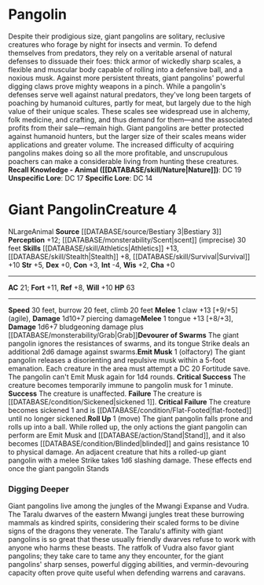 ﻿---
ac: '21'
alignment: N
burrow_speed: '20'
charisma: '+0'
climb_speed: '20'
constitution: '+3'
creature_ability:
- Devourer of Swarms
- Emit Musk
- Roll Up
dexterity: '+0'
fortitude: '+11'
hp: '63'
id: '1260'
intelligence: '-4'
land_speed: '30'
level: '4'
max_speed: '30'
name: Giant Pangolin
perception: '+12'
rarity: Common
reflex: '+8'
sense:
- '[[DATABASE/monsterability/Scent|scent]] (imprecise) 30 feet'
size: Large
skill:
- '[[DATABASE/skill/Athletics|Athletics]] +13'
- '[[DATABASE/skill/Stealth|Stealth]] +8'
- '[[DATABASE/skill/Survival|Survival]] +10'
source: '[[DATABASE/source/Bestiary 3|Bestiary 3]]'
speed:
- 30 feet
- burrow 20 feet
- climb 20 feet
strength: '+5'
strength_req: '5'
strongest_save:
- Fortitude
trait:
- '[[DATABASE/trait/Animal|Animal]]'
type: Creature
weakest_save:
- Reflex
will: '+10'
wisdom: '+2'

---
# Pangolin

Despite their prodigious size, giant pangolins are solitary, reclusive creatures who forage by night for insects and vermin. To defend themselves from predators, they rely on a veritable arsenal of natural defenses to dissuade their foes: thick armor of wickedly sharp scales, a flexible and muscular body capable of rolling into a defensive ball, and a noxious musk. Against more persistent threats, giant pangolins' powerful digging claws prove mighty weapons in a pinch.
 While a pangolin's defenses serve well against natural predators, they've long been targets of poaching by humanoid cultures, partly for meat, but largely due to the high value of their unique scales. These scales see widespread use in alchemy, folk medicine, and crafting, and thus demand for them—and the associated profits from their sale—remain high. Giant pangolins are better protected against humanoid hunters, but the larger size of their scales means wider applications and greater volume. The increased difficulty of acquiring pangolins makes doing so all the more profitable, and unscrupulous poachers can make a considerable living from hunting these creatures.
**Recall Knowledge - Animal ([[DATABASE/skill/Nature|Nature]])**: DC 19
**Unspecific Lore**: DC 17
**Specific Lore**: DC 14

# Giant Pangolin<span class="item-type">Creature 4</span>

<span class="trait-alignment item-trait">N</span><span class="trait-size item-trait">Large</span><span class="item-trait">Animal</span>
**Source** [[DATABASE/source/Bestiary 3|Bestiary 3]]
**Perception** +12; [[DATABASE/monsterability/Scent|scent]] (imprecise) 30 feet
**Skills** [[DATABASE/skill/Athletics|Athletics]] +13, [[DATABASE/skill/Stealth|Stealth]] +8, [[DATABASE/skill/Survival|Survival]] +10
**Str** +5, **Dex** +0, **Con** +3, **Int** -4, **Wis** +2, **Cha** +0

---
**AC** 21; **Fort** +11, **Ref** +8, **Will** +10
**HP** 63

---
**Speed** 30 feet, burrow 20 feet, climb 20 feet
<span class="in-box-ability">**Melee** <span class="action-icon">1</span> claw +13 [+9/+5] (agile), **Damage** 1d10+7 piercing damage</span><span class="in-box-ability">**Melee** <span class="action-icon">1</span> tongue +13 [+8/+3], **Damage** 1d6+7 bludgeoning damage plus [[DATABASE/monsterability/Grab|Grab]]</span><span class="in-box-ability">**Devourer of Swarms** The giant pangolin ignores the resistances of swarms, and its tongue Strike deals an additional 2d6 damage against swarms.</span><span class="in-box-ability">**Emit Musk** <span class="action-icon">1</span> (olfactory) The giant pangolin releases a disorienting and repulsive musk within a 5-foot emanation. Each creature in the area must attempt a DC 20 Fortitude save. The pangolin can't Emit Musk again for 1d4 rounds. 
**Critical Success** The creature becomes temporarily immune to pangolin musk for 1 minute. 
**Success** The creature is unaffected. 
**Failure** The creature is [[DATABASE/condition/Sickened|sickened 1]]. 
**Critical Failure** The creature becomes sickened 1 and is [[DATABASE/condition/Flat-Footed|flat-footed]] until no longer sickened.</span><span class="in-box-ability">**Roll Up** <span class="action-icon">1</span> (move) The giant pangolin falls prone and rolls up into a ball. While rolled up, the only actions the giant pangolin can perform are Emit Musk and [[DATABASE/action/Stand|Stand]], and it also becomes [[DATABASE/condition/Blinded|blinded]] and gains resistance 10 to physical damage. An adjacent creature that hits a rolled-up giant pangolin with a melee Strike takes 1d6 slashing damage. These effects end once the giant pangolin Stands</span>

###  Digging Deeper

Giant pangolins live among the jungles of the Mwangi Expanse and Vudra. The Taralu dwarves of the eastern Mwangi jungles treat these burrowing mammals as kindred spirits, considering their scaled forms to be divine signs of the dragons they venerate. The Taralu's affinity with giant pangolins is so great that these usually friendly dwarves refuse to work with anyone who harms these beasts. The ratfolk of Vudra also favor giant pangolins; they take care to tame any they encounter, for the giant pangolins' sharp senses, powerful digging abilities, and vermin-devouring capacity often prove quite useful when defending warrens and caravans.